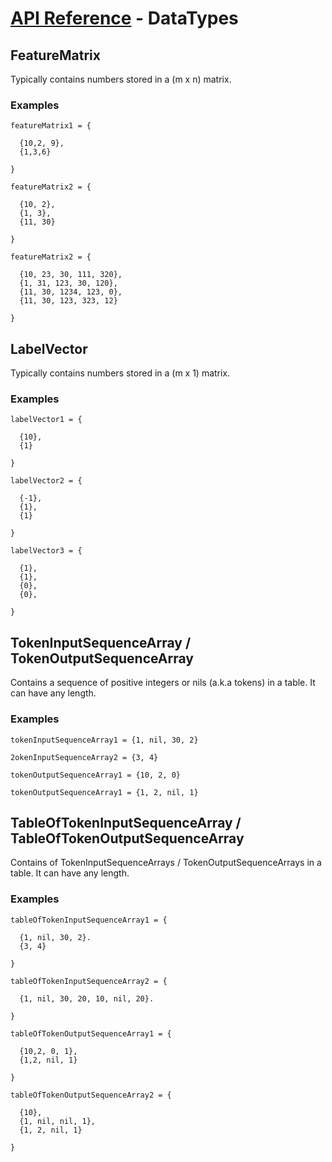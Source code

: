 # [API Reference](../../API.md) - DataTypes

## FeatureMatrix

Typically contains numbers stored in a (m x n) matrix.

### Examples

```
featureMatrix1 = {

  {10,2, 9},
  {1,3,6}

}

featureMatrix2 = {

  {10, 2},
  {1, 3},
  {11, 30}

}

featureMatrix2 = {

  {10, 23, 30, 111, 320},
  {1, 31, 123, 30, 120},
  {11, 30, 1234, 123, 0},
  {11, 30, 123, 323, 12}

}
```

## LabelVector

Typically contains numbers stored in a (m x 1) matrix.

### Examples

```
labelVector1 = {

  {10},
  {1}

}

labelVector2 = {

  {-1},
  {1},
  {1}

}

labelVector3 = {

  {1},
  {1},
  {0},
  {0},

}
```

## TokenInputSequenceArray / TokenOutputSequenceArray

Contains a sequence of positive integers or nils (a.k.a tokens) in a table. It can have any length.

### Examples

```
tokenInputSequenceArray1 = {1, nil, 30, 2}

2okenInputSequenceArray2 = {3, 4}

tokenOutputSequenceArray1 = {10, 2, 0}

tokenOutputSequenceArray1 = {1, 2, nil, 1}
```

## TableOfTokenInputSequenceArray / TableOfTokenOutputSequenceArray

Contains of TokenInputSequenceArrays / TokenOutputSequenceArrays in a table. It can have any length.

### Examples

```
tableOfTokenInputSequenceArray1 = {

  {1, nil, 30, 2}.
  {3, 4}

}

tableOfTokenInputSequenceArray2 = {

  {1, nil, 30, 20, 10, nil, 20}.

}

tableOfTokenOutputSequenceArray1 = {

  {10,2, 0, 1},
  {1,2, nil, 1}

}

tableOfTokenOutputSequenceArray2 = {

  {10},
  {1, nil, nil, 1},
  {1, 2, nil, 1}

}

```
